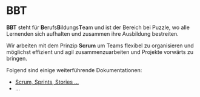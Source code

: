 # BBT

**BBT** steht für **B**erufs**B**ildungs**T**eam und ist der Bereich bei Puzzle, wo alle Lernenden sich aufhalten und zusammen ihre Ausbildung bestreiten.

Wir arbeiten mit dem Prinzip **Scrum** um Teams flexibel zu organisieren und möglichst effizient und agil zusammenzuarbeiten und Projekte vorwärts zu bringen.

Folgend sind einige weiterführende Dokumentationen:
* [Scrum, Sprints, Stories ...](https://github.com/puzzle-bbt/docs/scrum/index.md)
* ...
